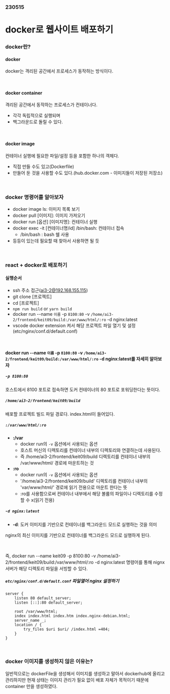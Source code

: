 ### 230515

# docker로 웹사이트 배포하기

### docker란?

#### docker

docker는 격리된 공간에서 프로세스가 동작하는 방식이다.

<br>

#### docker container

격리된 공간에서 동작하는 프로세스가 컨테이너다.

- 각각 독립적으로 실행되며
- 백그라운드로 돌릴 수 있다.

<br>

#### docker image

컨테이너 실행에 필요한 파일/설정 등을 포함한 하나의 객체다.

- 직접 만들 수도 있고(Dockerfile)
- 만들어 둔 것을 사용할 수도 있다.(hub.docker.com - 이미지들이 저장된 저장소)

<br>

### docker 명령어를 알아보자

- docker image ls: 이미지 목록 보기
- docker pull [이미지]: 이미지 가져오기
- docker run [옵션] [이미지명]: 컨테이너 실행
- docker exec -it [컨테이너명/id] /bin/bash: 컨테이너 접속
	- /bin/bash : bash 쉘 사용
- 등등이 있는데 필요할 때 찾아서 사용하면 될 듯

<br>

### react + docker로 배포하기

#### 실행순서
- ssh 주소 접근(ai3-2@192.168.155.115)
- git clone [프로젝트]
- cd [프로젝트]
- `npm run build` or `yarn build`
- docker run --name `이름` -p `8100:80` -v `/home/ai3-2/frontend/keit09/build:/var/www/html/:ro` -d nginx:latest
- vscode docker extension 켜서 해당 프로젝트 파일 열기 및 설정(etc/nginx/conf.d/default.conf)

<br>

#### docker run --name `이름` -p `8100:80` -v `/home/ai3-2/frontend/keit09/build:/var/www/html/:ro` -d nginx:latest를 자세히 알아보자

##### `-p 8100:80`

호스트에서 8100 포트로 접속하면 도커 컨테이너의 80 포트로 포워딩한다는 뜻이다. 

##### `/home/ai3-2/frontend/keit09/build`

배포할 프로젝트 빌드 파일 경로다. index.html이 들어있다.

##### `:/var/www/html/:ro`

- **:/var**
	- docker run의 `-v` 옵션에서 사용되는 옵션
	- 호스트 머신의 디렉토리를 컨테이너 내부의 디렉토리와 연결하는데 사용된다.
	- 즉 /home/ai3-2/frontend/keit09/build 디렉토리를 컨테이너 내부의 /var/www/html/ 경로에 마운트하는 것
- **:ro**
	- docker run의 `-v` 옵션에서 사용되는 옵션
	- '/home/ai3-2/frontend/keit09/build' 디렉토리를 컨테이너 내부의 'var/www/html/' 경로에 읽기 전용으로 마운트 한다는 뜻
	- :ro를 사용함으로써 컨테이너 내부에서 해당 볼륨의 파일이나 디렉토리를 수정할 수 x(읽기 전용)

##### `-d nginx:latest`

- **-d**: 도커 이미지를 기반으로 컨테이너를 백그라운드 모드로 실행하는 것을 의미

nginx의 최신 이미지를 기반으로 컨테이너를 백그라운드 모드로 실행하게 된다.

<br>

즉, docker run --name keit09 -p 8100:80 -v /home/ai3-2/frontend/keit09/build:/var/www/html/:ro -d nginx:latest 명령어를 통해 nignx 서버가 해당 디렉토리 파일을 서빙할 수 있다.


##### `etc/nginx/conf.d/default.conf` 파일열어 nginx 설정하기

```
server {
	listen 80 default_server;
	listen [::]:80 default_server;

	root /var/www/html;
	index index.html index.htm index.nginx-debian.html;
	server_name _;
	location / {
		try_files $uri $uri/ /index.html =404; 
	}
}
```

<br>

### docker 이미지를 생성하지 않은 이유는?

일반적으로는 dockerFile을 생성해서 이미지를 생성하고 말아서 dockerhub에 올리고 관리하지만 현재 상태는 이미지 관리가 필요 없이 배포 자체가 목적이기 때문에 container 만을 생성하였다.

